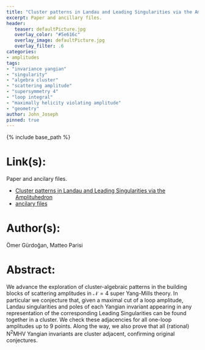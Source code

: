 ```yaml
---
title: "Cluster patterns in Landau and Leading Singularities via the Amplituhedron"
excerpt: Paper and ancillary files.
header:
   teaser: defaultPicture.jpg
   overlay_color: "#5e616c"
   overlay_image: defaultPicture.jpg
   overlay_filter: .6
categories:
- amplitudes
tags:
- "invariance yangian"
- "singularity"
- "algebra cluster"
- "scattering amplitude"
- "supersymmetry 4"
- "loop integral"
- "maximally helicity violating amplitude"
- "geometry"
author: John_Joseph
pinned: true
---
```

{% include base_path %}

# Link(s):
Paper and ancilary files.
  * [Cluster patterns in Landau and Leading Singularities via the Amplituhedron](https://arxiv.org/abs/2005.07154)
  * [ancilary files](https://arxiv.org/src/2005.07154/anc)

# Author(s):
Ömer Gürdoğan, Matteo Parisi

# Abstract:
We advance the exploration of cluster-algebraic patterns in the building blocks of scattering amplitudes in $\mathcal{N}=4$ super Yang-Mills theory. In particular we conjecture that, given a maximal cut of a loop amplitude, Landau singularities and poles of each Yangian invariant appearing in any representation of the corresponding Leading Singularities can be found together in a cluster. We check these adjacencies for all one-loop amplitudes up to 9 points. Along the way, we also prove that all (rational) N$^2$MHV Yangian invariants are cluster adjacent, confirming original conjectures.